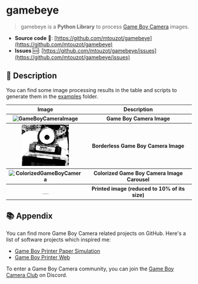 # gamebeye

> gamebeye is a **Python Library** to process [Game Boy Camera](https://en.wikipedia.org/wiki/Game_Boy_Camera) images.


- **Source code** 📁: [https://github.com/mtouzot/gamebeye](https://github.com/mtouzot/gamebeye)
- **Issues** 🆘: [https://github.com/mtouzot/gamebeye/issues](https://github.com/mtouzot/gamebeye/issues)

## 📜 Description

You can find some image processing results in the table and scripts to generate them in the [examples](examples) folder.

<table align="center">
    <tr>
        <th>Image</th>
        <th>Description</th>
    </tr>
    <tr>
        <th style="text-align:center"><img src="docs/_static/gameBoyCamera.png" alt="GameBoyCameraImage" title="Game Boy Camera Image"/></th>
        <th style="text-align:center">Game Boy Camera Image</th>
    </tr>
    <tr>
        <th style="text-align:center"><img src="docs/_static/borderlessGameBoyCamera.png" alt="BordelessGameBoyCameraImage" title="Bordeless Game Boy Camera Image"/></th>
        <th style="text-align:center">Borderless Game Boy Camera Image</th>
    </tr>
    <tr>
        <th style="text-align:center"><img src="docs/_static/colorizedGameBoyCamera.gif" alt="ColorizedGameBoyCamera" title="Colorized Game Boy Camera Image Carousel"></th>
        <th style="text-align:center">Colorized Game Boy Camera Image Carousel</th>
    </tr>
    <tr>
        <th style="text-align:center"><img src="docs/_static/printedGameBoyCamera.png" alt="PrintedGameBoyCamera" title="Printed Game Boy Camera Image" style="zoom:10%;"></th>
        <th style="text-align:center">Printed image (reduced to 10% of its size)</th>
    </tr>
</table>

## 📚 Appendix

You can find more Game Boy Camera related projects on GitHub. Here's a list of software projects which inspired me:
- [Game Boy Printer Paper Simulation](https://github.com/Raphael-Boichot/GameboyPrinterPaperSimulation)
- [Game Boy Printer Web](https://github.com/HerrZatacke/gb-printer-web)

To enter a Game Boy Camera community, you can join the [Game Boy Camera Club](https://discord.gg/f7HRHnyn) on Discord.